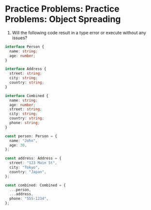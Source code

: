 # Practice Problems: Practice Problems: Object Spreading

1. Will the following code result in a type error or execute without any issues?

```ts
interface Person {
  name: string;
  age: number;
}

interface Address {
  street: string;
  city: string;
  country: string;
}

interface Combined {
  name: string;
  age: number;
  street: string;
  city: string;
  country: string;
  phone: string;
}

const person: Person = {
  name: "John",
  age: 30,
};

const address: Address = {
  street: "123 Main St",
  city: "Tokyo",
  country: "Japan",
};

const combined: Combined = {
  ...person,
  ...address,
  phone: "555-1234",
};
```
